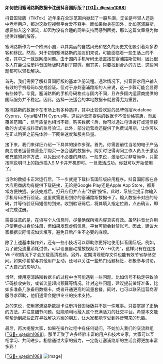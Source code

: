**如何使用塞浦路斯数据卡注册抖音国际版？[[TG💪+ @esim1088](https://t.me/s/esim1088)]**

抖音国际版（TikTok）近年来在全球范围内掀起了一股热潮，无论是年轻人还是中老年用户，都对这款短视频平台爱不释手。而如果你身在国外，比如塞浦路斯，想要加入这个潮流，却因为没有合适的网络支持而感到困扰，那么这篇文章将为你提供详细的解答。

塞浦路斯作为一个欧洲小国，以其美丽的自然风光和悠久的历史文化吸引着众多游客和移民。然而，对于初到塞浦路斯的朋友们来说，可能面临着一些生活上的不便，其中之一就是网络问题。由于国内手机号码无法直接在塞浦路斯使用，因此很多人在尝试注册抖音国际版时遇到了障碍。但其实，只要找到合适的方法，这些问题都可以轻松解决。

首先，我们需要了解抖音国际版的基本注册流程。通常情况下，抖音要求用户输入有效的手机号码以完成验证。但对于身处塞浦路斯的人来说，这一步骤可能会显得有些棘手。毕竟，塞浦路斯的手机号码格式与国内不同，且许多国内运营商提供的国际服务并不稳定。因此，选择一张适合的本地数据卡就显得尤为重要。

塞浦路斯的数据卡在市场上有多种选择，其中比较受欢迎的品牌包括Vodafone Cyprus、Cyta和MTN Cyprus等。这些运营商提供的数据卡不仅价格实惠，而且覆盖范围广，信号质量也相当不错。购买数据卡后，你可以通过电话拨打或短信接收的方式完成抖音的账号验证。此外，部分运营商还提供了免费试用期，让你可以在正式购买之前先体验一下网络速度和服务质量。

接下来，我们来详细介绍一下具体的操作步骤。首先，你需要前往当地的电子产品商店或者运营商营业厅购买一张合适的数据卡。购买时记得询问工作人员关于激活和充值的具体方法，以免出现不必要的麻烦。一般来说，激活过程非常简单，只需按照说明书上的指示插入SIM卡并开机即可。一旦激活成功，你就可以开始使用了。

当你的数据卡正常运行后，下一步就是下载抖音国际版应用程序。抖音国际版在各大应用商店均有提供下载链接，无论是Google Play还是Apple App Store，都非常方便快捷。安装完成后，打开应用并点击“注册”按钮。此时，系统会提示你输入手机号码进行验证。这里就需要用到你的塞浦路斯数据卡了。输入数据卡对应的号码，并等待验证码短信的到来。收到验证码后，将其填入指定位置，点击确认，即可完成注册。

需要注意的是，在填写个人信息时，尽量确保所填内容真实有效。虽然抖音允许用户使用虚拟身份注册，但如果发现虚假信息，平台可能会封禁账号。因此，建议大家根据实际情况如实填写，避免日后产生不必要的麻烦。

除了上述基本操作外，还有一些小技巧可以帮助你更好地使用抖音国际版。例如，为了避免流量消耗过快，可以设置自动播放视频为“Wi-Fi优先”，这样只有在连接Wi-Fi的情况下才会加载高清视频。另外，定期清理缓存文件也能有效节省存储空间。如果你希望与其他用户互动，还可以关注一些热门话题标签，积极参与讨论，扩大自己的影响力。

当然，使用塞浦路斯数据卡的过程中也可能遇到一些问题。比如信号不稳定导致验证码接收失败，或者流量超出预算等情况。针对这些问题，建议提前做好准备，比如多准备几张备用数据卡，或者开通更高的流量套餐。同时，也可以联系运营商客服寻求帮助，他们通常会提供专业的技术支持。

总的来说，使用塞浦路斯数据卡注册抖音国际版并不是一件难事。只要掌握了正确的方法，并注意细节问题，就能顺利地融入这个充满活力的社交平台。希望本文能够帮助到那些正在寻找解决方案的朋友，让大家都能享受到抖音带来的乐趣。

最后，再次提醒大家，如果在操作过程中有任何疑问，不妨加入我们的交流群组[[TG💪+ @esim1088](https://t.me/s/esim1088)]，那里汇聚了许多经验丰富的用户和技术专家，大家可以互相学习、共同进步。相信通过大家的努力，一定能让塞浦路斯的生活变得更加丰富多彩！

[[TG💪+ @esim1088](https://t.me/s/esim1088) ![Image](https://i.postimg.cc/4NQfJmqS/Snipaste-2025-05-13-00-14-12.png)]